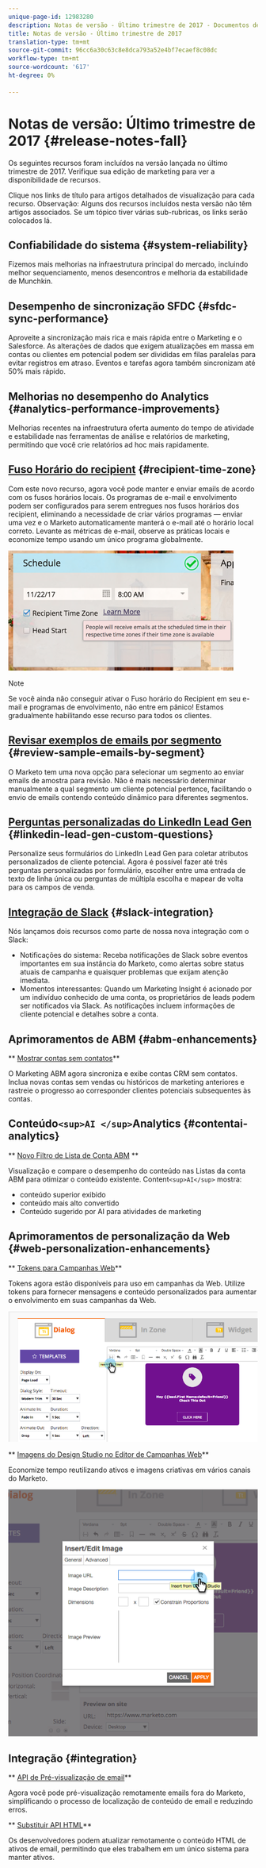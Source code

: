 ```yaml
---
unique-page-id: 12983280
description: Notas de versão - Último trimestre de 2017 - Documentos de marketing - Documentação do produto
title: Notas de versão - Último trimestre de 2017
translation-type: tm+mt
source-git-commit: 96cc6a30c63c8e8dca793a52e4bf7ecaef8c08dc
workflow-type: tm+mt
source-wordcount: '617'
ht-degree: 0%

---
```



# Notas de versão: Último trimestre de 2017 {#release-notes-fall}

Os seguintes recursos foram incluídos na versão lançada no último trimestre de 2017. Verifique sua edição de marketing para ver a disponibilidade de recursos.

Clique nos links de título para artigos detalhados de visualização para cada recurso. Observação: Alguns dos recursos incluídos nesta versão não têm artigos associados. Se um tópico tiver várias sub-rubricas, os links serão colocados lá.

## Confiabilidade do sistema {#system-reliability}

Fizemos mais melhorias na infraestrutura principal do mercado, incluindo melhor sequenciamento, menos desencontros e melhoria da estabilidade de Munchkin.

## Desempenho de sincronização SFDC {#sfdc-sync-performance}

Aproveite a sincronização mais rica e mais rápida entre o Marketing e o Salesforce. As alterações de dados que exigem atualizações em massa em contas ou clientes em potencial podem ser divididas em filas paralelas para evitar registros em atraso. Eventos e tarefas agora também sincronizam até 50% mais rápido.

## Melhorias no desempenho do Analytics {#analytics-performance-improvements}

Melhorias recentes na infraestrutura oferta aumento do tempo de atividade e estabilidade nas ferramentas de análise e relatórios de marketing, permitindo que você crie relatórios ad hoc mais rapidamente.

## [Fuso Horário do recipient](https://docs.marketo.com/x/_xvG) {#recipient-time-zone}

Com este novo recurso, agora você pode manter e enviar emails de acordo com os fusos horários locais. Os programas de e-mail e envolvimento podem ser configurados para serem entregues nos fusos horários dos recipient, eliminando a necessidade de criar vários programas — enviar uma vez e o Marketo automaticamente manterá o e-mail até o horário local correto. Levante as métricas de e-mail, observe as práticas locais e economize tempo usando um único programa globalmente.

![](assets/image2017-11-29-8-3a45-3a47.png)

>[!NOTE]
>
>Se você ainda não conseguir ativar o Fuso horário do Recipient em seu e-mail e programas de envolvimento, não entre em pânico! Estamos gradualmente habilitando esse recurso para todos os clientes.

## [Revisar exemplos de emails por segmento](https://docs.marketo.com/x/2IER) {#review-sample-emails-by-segment}

O Marketo tem uma nova opção para selecionar um segmento ao enviar emails de amostra para revisão. Não é mais necessário determinar manualmente a qual segmento um cliente potencial pertence, facilitando o envio de emails contendo conteúdo dinâmico para diferentes segmentos.

## [Perguntas personalizadas do LinkedIn Lead Gen](https://docs.marketo.com/x/ngLG) {#linkedin-lead-gen-custom-questions}

Personalize seus formulários do LinkedIn Lead Gen para coletar atributos personalizados de cliente potencial. Agora é possível fazer até três perguntas personalizadas por formulário, escolher entre uma entrada de texto de linha única ou perguntas de múltipla escolha e mapear de volta para os campos de venda.

## [Integração de Slack](../../product-docs/administration/additional-integrations/add-slack-as-a-launchpoint-service.md) {#slack-integration}

Nós lançamos dois recursos como parte de nossa nova integração com o Slack:

* Notificações do sistema: Receba notificações de Slack sobre eventos importantes em sua instância do Marketo, como alertas sobre status atuais de campanha e quaisquer problemas que exijam atenção imediata.
* Momentos interessantes: Quando um Marketing Insight é acionado por um indivíduo conhecido de uma conta, os proprietários de leads podem ser notificados via Slack. As notificações incluem informações de cliente potencial e detalhes sobre a conta.

## Aprimoramentos de ABM {#abm-enhancements}

** [Mostrar contas sem contatos](https://docs.marketo.com/x/fKCt)**

O Marketing ABM agora sincroniza e exibe contas CRM sem contatos. Inclua novas contas sem vendas ou históricos de marketing anteriores e rastreie o progresso ao corresponder clientes potenciais subsequentes às contas.

## Conteúdo`<sup>AI </sup>`Analytics {#contentai-analytics}

** [Novo Filtro de Lista de Conta ABM](https://docs.marketo.com/x/1BPG) **

Visualização e compare o desempenho do conteúdo nas Listas da conta ABM para otimizar o conteúdo existente. Content`<sup>AI</sup>` mostra:

* conteúdo superior exibido
* conteúdo mais alto convertido
* Conteúdo sugerido por AI para atividades de marketing

## Aprimoramentos de personalização da Web {#web-personalization-enhancements}

** [Tokens para Campanhas Web](https://docs.marketo.com/x/SwJI)**

Tokens agora estão disponíveis para uso em campanhas da Web. Utilize tokens para fornecer mensagens e conteúdo personalizados para aumentar o envolvimento em suas campanhas da Web.

![](assets/image2017-11-16-11-3a25-3a7.png)

** [Imagens do Design Studio no Editor de Campanhas Web](https://docs.marketo.com/x/SwJI)**

Economize tempo reutilizando ativos e imagens criativas em vários canais do Marketo.

![](assets/image2017-11-16-11-3a26-3a10.png)

## Integração {#integration}

** [API de Pré-visualização de email](https://developers.marketo.com/rest-api/assets/emails/)**

Agora você pode pré-visualização remotamente emails fora do Marketo, simplificando o processo de localização de conteúdo de email e reduzindo erros.

** [Substituir API HTML](https://developers.marketo.com/rest-api/assets/emails/)**

Os desenvolvedores podem atualizar remotamente o conteúdo HTML de ativos de email, permitindo que eles trabalhem em um único sistema para manter ativos.
